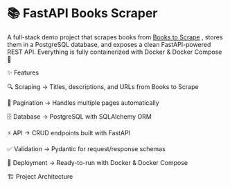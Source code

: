 # 📚 FastAPI Books Scraper

A full-stack demo project that scrapes books from [Books to Scrape](http://books.toscrape.com/)
, stores them in a PostgreSQL database, and exposes a clean FastAPI-powered REST API.
Everything is fully containerized with Docker & Docker Compose 🚀

✨ Features

  🔍 Scraping → Titles, descriptions, and URLs from Books to Scrape
  
  📄 Pagination → Handles multiple pages automatically
  
  🗄️ Database → PostgreSQL with SQLAlchemy ORM
  
  ⚡ API → CRUD endpoints built with FastAPI
  
  ✅ Validation → Pydantic for request/response schemas
  
  🐳 Deployment → Ready-to-run with Docker & Docker Compose

🏗️ Project Architecture




